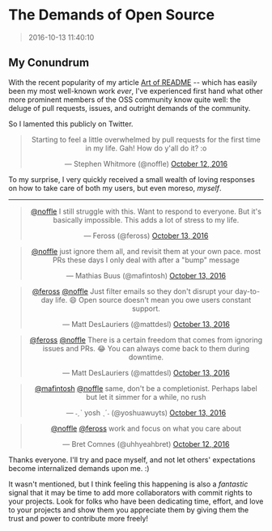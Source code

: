# The Demands of Open Source
> 2016-10-13 11:40:10

## My Conundrum

With the recent popularity of my article [Art of
README](https://github.com/noffle/art-of-readme) -- which has easily been my
most well-known work *ever*, I've experienced first hand what other more
prominent members of the OSS community know quite well: the deluge of pull
requests, issues, and outright demands of the community.

So I lamented this publicly on Twitter.

<center>
  <blockquote class="twitter-tweet" data-lang="en"><p lang="en" dir="ltr">Starting to feel a little overwhelmed by pull requests for the first time in my life. Gah! How do y&#39;all do it? :o</p>&mdash; Stephen Whitmore (@noffle) <a href="https://twitter.com/noffle/status/786315271682174976">October 12, 2016</a></blockquote> <script async src="//platform.twitter.com/widgets.js" charset="utf-8"></script>
</center>

To my surprise, I very quickly received a small wealth of loving responses on
how to take care of both my users, but even moreso, *myself*.

---

<center>
  <blockquote class="twitter-tweet" data-conversation="none" data-lang="en"><p lang="en" dir="ltr"><a href="https://twitter.com/noffle">@noffle</a> I still struggle with this. Want to respond to everyone. But it&#39;s basically impossible. This adds a lot of stress to my life.</p>&mdash; Feross (@feross) <a href="https://twitter.com/feross/status/786431223920852992">October 13, 2016</a></blockquote> <script async src="//platform.twitter.com/widgets.js" charset="utf-8"></script>

  <blockquote class="twitter-tweet" data-conversation="none" data-lang="en"><p lang="en" dir="ltr"><a href="https://twitter.com/noffle">@noffle</a> just ignore them all, and revisit them at your own pace. most PRs these days I only deal with after a &quot;bump&quot; message</p>&mdash; Mathias Buus (@mafintosh) <a href="https://twitter.com/mafintosh/status/786567384496603137">October 13, 2016</a></blockquote> <script async src="//platform.twitter.com/widgets.js" charset="utf-8"></script>

  <blockquote class="twitter-tweet" data-conversation="none" data-lang="en"><p lang="en" dir="ltr"><a href="https://twitter.com/feross">@feross</a> <a href="https://twitter.com/noffle">@noffle</a> Just filter emails so they don&#39;t disrupt your day-to-day life. 😄 Open source doesn&#39;t mean you owe users constant support.</p>&mdash; Matt DesLauriers (@mattdesl) <a href="https://twitter.com/mattdesl/status/786376762716397568">October 13, 2016</a></blockquote> <script async src="//platform.twitter.com/widgets.js" charset="utf-8"></script>

  <blockquote class="twitter-tweet" data-conversation="none" data-lang="en"><p lang="en" dir="ltr"><a href="https://twitter.com/feross">@feross</a> <a href="https://twitter.com/noffle">@noffle</a> There is a certain freedom that comes from ignoring issues and PRs. 😂 You can always come back to them during downtime.</p>&mdash; Matt DesLauriers (@mattdesl) <a href="https://twitter.com/mattdesl/status/786377175087788032">October 13, 2016</a></blockquote> <script async src="//platform.twitter.com/widgets.js" charset="utf-8"></script>

  <blockquote class="twitter-tweet" data-conversation="none" data-lang="en"><p lang="en" dir="ltr"><a href="https://twitter.com/mafintosh">@mafintosh</a> <a href="https://twitter.com/noffle">@noffle</a> same, don&#39;t be a completionist. Perhaps label but let it simmer for a while, no rush</p>&mdash; ˗ˏˋ yosh ˎˊ˗ (@yoshuawuyts) <a href="https://twitter.com/yoshuawuyts/status/786570574571180034">October 13, 2016</a></blockquote> <script async src="//platform.twitter.com/widgets.js" charset="utf-8"></script>

  <blockquote class="twitter-tweet" data-conversation="none" data-lang="en"><p lang="en" dir="ltr"><a href="https://twitter.com/noffle">@noffle</a> <a href="https://twitter.com/feross">@feross</a> work and focus on what you care about</p>&mdash; Bret Comnes (@uhhyeahbret) <a href="https://twitter.com/uhhyeahbret/status/786337085179342848">October 12, 2016</a></blockquote> <script async src="//platform.twitter.com/widgets.js" charset="utf-8"></script>
</center>

Thanks everyone. I'll try and pace myself, and not let others' expectations
become internalized demands upon me. :)

It wasn't mentioned, but I think feeling this happening is also a *fantastic*
signal that it may be time to add more collaborators with commit rights to your
projects. Look for folks who have been dedicating time, effort, and love to your
projects and show them you appreciate them by giving them the trust and power to
contribute more freely!

